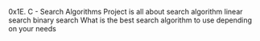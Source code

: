0x1E. C - Search Algorithms
Project is all about search algorithm
linear search
binary search
What is the best search algorithm to use depending on your needs
